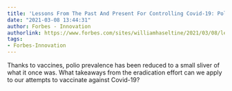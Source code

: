 ```yaml
---
title: 'Lessons From The Past And Present For Controlling Covid-19: Polio'
date: "2021-03-08 13:44:31"
author: Forbes - Innovation
authorlink: https://www.forbes.com/sites/williamhaseltine/2021/03/08/lessons-from-the-past-and-present-for-controlling-covid-19-polio/
tags:
- Forbes-Innovation
---
```

Thanks to vaccines, polio prevalence has been reduced to a small sliver of what it once was. What takeaways from the eradication effort can we apply to our attempts to vaccinate against Covid-19?